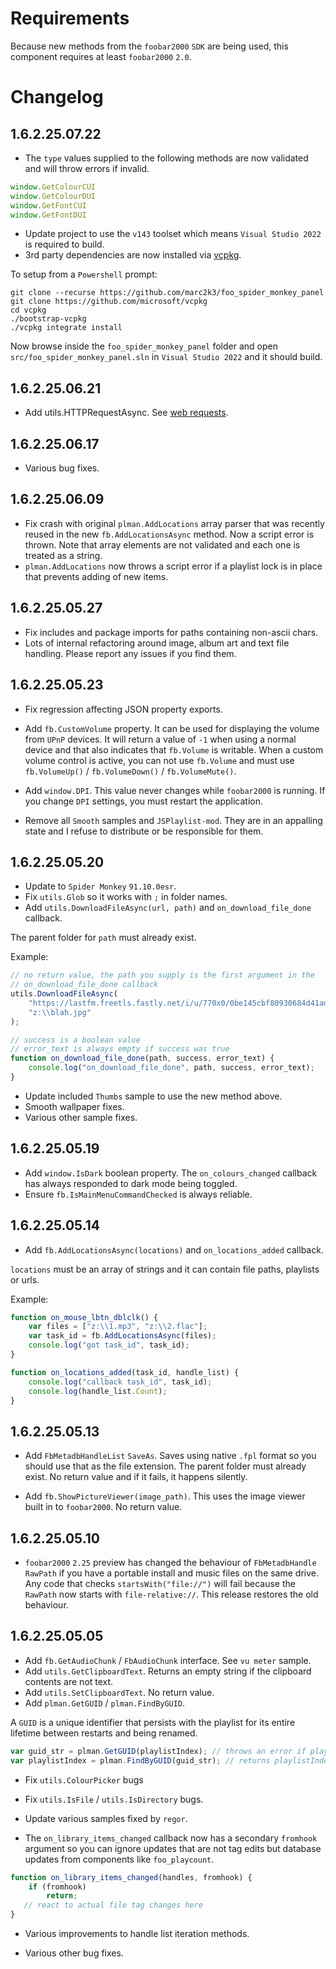 # Requirements
Because new methods from the `foobar2000` `SDK` are being used, this component
requires at least `foobar2000` `2.0`.

# Changelog

## 1.6.2.25.07.22
- The `type` values supplied to the following methods are now validated and will
throw errors if invalid.

```js
window.GetColourCUI
window.GetColourDUI
window.GetFontCUI
window.GetFontDUI
```
- Update project to use the `v143` toolset which means `Visual Studio 2022` is required to build.
- 3rd party dependencies are now installed via [vcpkg](https://github.com/microsoft/vcpkg).

To setup from a `Powershell` prompt:
```
git clone --recurse https://github.com/marc2k3/foo_spider_monkey_panel
git clone https://github.com/microsoft/vcpkg
cd vcpkg
./bootstrap-vcpkg
./vcpkg integrate install
```

Now browse inside the `foo_spider_monkey_panel` folder and open `src/foo_spider_monkey_panel.sln` in
`Visual Studio 2022` and it should build.

## 1.6.2.25.06.21
- Add utils.HTTPRequestAsync. See [web requests](web-requests.md).

## 1.6.2.25.06.17
- Various bug fixes.

## 1.6.2.25.06.09
- Fix crash with original `plman.AddLocations` array parser that was recently
reused in the new `fb.AddLocationsAsync` method. Now a script error is thrown. Note
that array elements are not validated and each one is treated as a string.
- `plman.AddLocations` now throws a script error if a playlist lock is in
place that prevents adding of new items.

## 1.6.2.25.05.27
- Fix includes and package imports for paths containing non-ascii chars.
- Lots of internal refactoring around image, album art and text file
handling. Please report any issues if you find them.

## 1.6.2.25.05.23
- Fix regression affecting JSON property exports.

- Add `fb.CustomVolume` property. It can be used for displaying the volume from `UPnP` devices. It
will return a value of `-1` when using a normal device and that also indicates that `fb.Volume` is
writable. When a custom volume control is active, you can not use `fb.Volume` and must use
`fb.VolumeUp()` / `fb.VolumeDown()` / `fb.VolumeMute()`.

- Add `window.DPI`. This value never changes while `foobar2000` is running. If you change `DPI`
settings, you must restart the application.

- Remove all `Smooth` samples and `JSPlaylist-mod`. They are in an appalling state
and I refuse to distribute or be responsible for them.

## 1.6.2.25.05.20
- Update to `Spider Monkey` `91.10.0esr`.
- Fix `utils.Glob` so it works with `;` in folder names.
- Add `utils.DownloadFileAsync(url, path)` and `on_download_file_done` callback. 

The parent folder for `path` must already exist.

Example:

```js
// no return value, the path you supply is the first argument in the
// on_download_file_done callback
utils.DownloadFileAsync(
    "https://lastfm.freetls.fastly.net/i/u/770x0/0be145cbf80930684d41ad524fe53768.jpg",
    "z:\\blah.jpg"
);

// success is a boolean value
// error_text is always empty if success was true
function on_download_file_done(path, success, error_text) {
	console.log("on_download_file_done", path, success, error_text);
}
```

- Update included `Thumbs` sample to use the new method above.
- Smooth wallpaper fixes.
- Various other sample fixes.

## 1.6.2.25.05.19
- Add `window.IsDark` boolean property. The `on_colours_changed` callback has always
responded to dark mode being toggled.
- Ensure `fb.IsMainMenuCommandChecked` is always reliable.

## 1.6.2.25.05.14
- Add `fb.AddLocationsAsync(locations)` and `on_locations_added` callback.

`locations` must be an array of strings and it can contain file paths, playlists or urls.

Example:

```js
function on_mouse_lbtn_dblclk() {
	var files = ["z:\\1.mp3", "z:\\2.flac"];
	var task_id = fb.AddLocationsAsync(files);
	console.log("got task_id", task_id);
}

function on_locations_added(task_id, handle_list) {
	console.log("callback task_id", task_id);
	console.log(handle_list.Count);
}
```

## 1.6.2.25.05.13
- Add `FbMetadbHandleList` `SaveAs`. Saves using native `.fpl`
format so you should use that as the file extension. The
parent folder must already exist. No return value and if
it fails, it happens silently.

- Add `fb.ShowPictureViewer(image_path)`. This uses the image
viewer built in to `foobar2000`. No return value.

## 1.6.2.25.05.10
- `foobar2000` `2.25` preview has changed the behaviour of `FbMetadbHandle` `RawPath` if you
have a portable install and music files on the same drive. Any code that checks `startsWith("file://")`
will fail because the `RawPath` now starts with `file-relative://`. This release restores the old
behaviour.

## 1.6.2.25.05.05
- Add `fb.GetAudioChunk` / `FbAudioChunk` interface. See `vu meter` sample.
- Add `utils.GetClipboardText`. Returns an empty string if the clipboard contents
are not text.
- Add `utils.SetClipboardText`. No return value.
- Add `plman.GetGUID` / `plman.FindByGUID`.

A `GUID` is a unique identifier that persists with the playlist for its entire
lifetime between restarts and being renamed.

```js
var guid_str = plman.GetGUID(playlistIndex); // throws an error if playlistIndex is out of bounds
var playlistIndex = plman.FindByGUID(guid_str); // returns playlistIndex or -1 if not found
```

- Fix `utils.ColourPicker` bugs

- Fix `utils.IsFile` / `utils.IsDirectory` bugs.

- Update various samples fixed by `regor`.

- The `on_library_items_changed` callback now has a secondary `fromhook` argument so you can ignore updates that are not tag edits but database updates from components like `foo_playcount`.

```js
function on_library_items_changed(handles, fromhook) {
    if (fromhook)
        return;
   // react to actual file tag changes here
}
```

- Various improvements to handle list iteration methods.

- Various other bug fixes.
